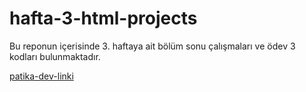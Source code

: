 # hafta-3-html-projects
Bu reponun içerisinde 3. haftaya ait bölüm sonu çalışmaları ve ödev 3 kodları bulunmaktadır.

[patika-dev-linki](https://app.patika.dev/bzceval)
